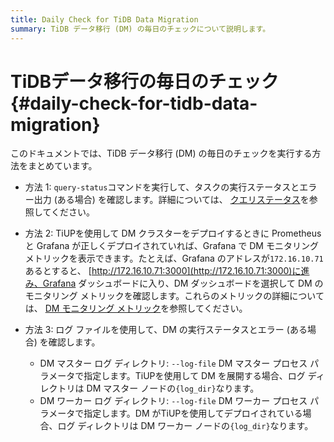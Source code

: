 ```yaml
---
title: Daily Check for TiDB Data Migration
summary: TiDB データ移行 (DM) の毎日のチェックについて説明します。
---
```


# TiDBデータ移行の毎日のチェック {#daily-check-for-tidb-data-migration}

このドキュメントでは、TiDB データ移行 (DM) の毎日のチェックを実行する方法をまとめています。

-   方法 1: `query-status`コマンドを実行して、タスクの実行ステータスとエラー出力 (ある場合) を確認します。詳細については、 [クエリステータス](/dm/dm-query-status.md)を参照してください。

-   方法 2: TiUPを使用して DM クラスターをデプロイするときに Prometheus と Grafana が正しくデプロイされていれば、Grafana で DM モニタリング メトリックを表示できます。たとえば、Grafana のアドレスが`172.16.10.71`あるとすると、 [http://172.16.10.71:3000](http://172.16.10.71:3000)に進み、Grafana ダッシュボードに入り、DM ダッシュボードを選択して DM のモニタリング メトリックを確認します。これらのメトリックの詳細については、 [DM モニタリング メトリック](/dm/monitor-a-dm-cluster.md)を参照してください。

-   方法 3: ログ ファイルを使用して、DM の実行ステータスとエラー (ある場合) を確認します。

    -   DM マスター ログ ディレクトリ: `--log-file` DM マスター プロセス パラメータで指定します。TiUPを使用して DM を展開する場合、ログ ディレクトリは DM マスター ノードの`{log_dir}`なります。
    -   DM ワーカー ログ ディレクトリ: `--log-file` DM ワーカー プロセス パラメータで指定します。DM がTiUPを使用してデプロイされている場合、ログ ディレクトリは DM ワーカー ノードの`{log_dir}`なります。
